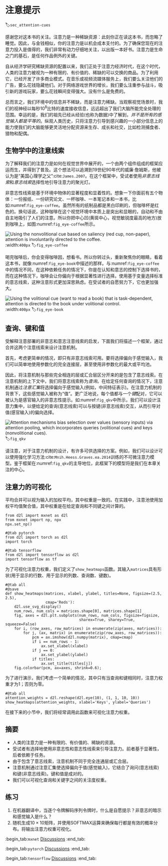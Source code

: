 # 注意提示
:label:`sec_attention-cues`

感谢您对这本书的关注。注意力是一种稀缺资源：此刻你正在读这本书，而忽略了睡觉。因此，与金钱相似，你的注意力是以机会成本支付的。为了确保您现在的注意力投入是值得的，我们非常有动力仔细地关注，以出版一本好书。注意力是生命之门的基石，是任何作品例外的关键。

自从经济学研究稀缺资源的配置以来，我们正处于注意力经济时代，在这个时代，人类的注意力被视为一种有限的、有价值的、稀缺的可以交换的商品。为了利用它，已经开发了许多商业模式。在音乐或视频流媒体服务上，我们要么关注他们的广告，要么花钱隐藏他们。对于网络游戏世界的增长，我们要么注重参与战斗，吸引新的游戏玩家，要么花钱瞬间变得强大。没有什么是免费的。

总而言之，我们环境中的信息并不稀缺，而是注意力稀缺。当观察视觉场景时，我们的视神经以每秒$10^8$比特的速度接收信息，远远超出了我们大脑所能完全处理的范围。幸运的是，我们的祖先已经从经验(也称为数据)中了解到，*并不是所有的感觉输入都是平等的*。纵观人类历史，只将注意力引导到感兴趣的一小部分信息上的能力使我们的大脑能够更灵活地分配资源来生存、成长和社交，比如检测捕食者、猎物和配偶。

## 生物学中的注意线索

为了解释我们的注意力是如何在视觉世界中展开的，一个由两个组件组成的框架应运而生，并得到了普及。这个想法可以追溯到19世纪90年代的威廉·詹姆斯，他被认为是“美国心理学之父”:cite:`James.2007`。在这个框架中，受试者使用*非意志线索*和*意志线索*选择性地引导注意力的聚光灯。

非意志性线索是基于环境中物体的显著程度和显着性的。想象一下你面前有五个物体：一份报纸、一份研究论文、一杯咖啡、一本笔记本和一本书，比如:numref:`fig_eye-coffee`。虽然所有的纸制品都是黑白印刷的，但咖啡杯是红色的。换句话说，这种咖啡在这个视觉环境中本质上是突出和显眼的，自动和不由自主地吸引了人们的注意。所以你把中心凹(黄斑中心，视觉敏锐度最高的地方)放到咖啡上，如图:numref:`fig_eye-coffee`所示。

![Using the nonvolitional cue based on saliency (red cup, non-paper), attention is involuntarily directed to the coffee.](../img/eye-coffee.svg)
:width:`400px`
:label:`fig_eye-coffee`

喝完咖啡后，你会变得咖啡因，想看书。所以你转过头，重新聚焦你的眼睛，看着这本书，就像:numref:`fig_eye-book`中描述的那样。与:numref:`fig_eye-coffee`中的情况不同，在这种依赖任务的情况下，你是在认知和意志的控制下选择书的，而在这种情况下，咖啡会让你偏向于根据显著性进行选择。使用基于变量选择标准的意志线索，这种注意形式更加深思熟虑。在受试者的自愿努力下，它也更加强大。

![Using the volitional cue (want to read a book) that is task-dependent, attention is directed to the book under volitional control.](../img/eye-book.svg)
:width:`400px`
:label:`fig_eye-book`

## 查询、键和值

受解释注意部署的非意志和意志注意线索的启发，下面我们将描述一个框架，通过合并这两个注意线索来设计注意机制。

首先，考虑更简单的情况，即只有非意志线索可用。要将选择偏向于感觉输入，我们可以简单地使用参数化的完全连接层，甚至使用非参数化的最大或平均池。

因此，将注意机制与那些完全相连的层或汇合层区分开来的是包含了意志线索。在注意机制的上下文中，我们将意志线索称为*查询*。在给定任何查询的情况下，注意机制通过*注意汇集*将选择偏向于感觉输入(例如，中间特征表示)。在注意力机制的背景下，这些感觉输入被称为“值”。更广泛地说，每个值都与一个*键*配对，它可以被认为是感官输入的非意志性提示。如:numref:`fig_qkv`中所示，我们可以设计注意力集中，以便给定的查询(意志线索)可以与按键(非意志线索)交互，从而引导对值(感官输入)的偏向选择。

![Attention mechanisms bias selection over values (sensory inputs) via attention pooling, which incorporates queries (volitional cues) and keys (nonvolitional cues).](../img/qkv.svg)
:label:`fig_qkv`

请注意，对于注意力机制的设计，有许多可供选择的方案。例如，我们可以设计可以使用强化学习方法:cite:`Mnih.Heess.Graves.ea.2014`训练的不可微注意力模型。鉴于框架在:numref:`fig_qkv`的主导地位，此框架下的模型将是我们在本章关注的中心。

## 注意力的可视化

平均合并可以视为输入的加权平均，其中权重是一致的。在实践中，注意池使用加权平均值聚合值，其中权重是在给定查询和不同键之间计算的。

```{.python .input}
from d2l import mxnet as d2l
from mxnet import np, npx
npx.set_np()
```

```{.python .input}
#@tab pytorch
from d2l import torch as d2l
import torch
```

```{.python .input}
#@tab tensorflow
from d2l import tensorflow as d2l
import tensorflow as tf
```

为了可视化注意力权重，我们定义了`show_heatmaps`函数。其输入`matrices`具有形状(用于显示的行数、用于显示的列数、查询数、键数)。

```{.python .input}
#@tab all
#@save
def show_heatmaps(matrices, xlabel, ylabel, titles=None, figsize=(2.5, 2.5),
                  cmap='Reds'):
    d2l.use_svg_display()
    num_rows, num_cols = matrices.shape[0], matrices.shape[1]
    fig, axes = d2l.plt.subplots(num_rows, num_cols, figsize=figsize,
                                 sharex=True, sharey=True, squeeze=False)
    for i, (row_axes, row_matrices) in enumerate(zip(axes, matrices)):
        for j, (ax, matrix) in enumerate(zip(row_axes, row_matrices)):
            pcm = ax.imshow(d2l.numpy(matrix), cmap=cmap)
            if i == num_rows - 1:
                ax.set_xlabel(xlabel)
            if j == 0:
                ax.set_ylabel(ylabel)
            if titles:
                ax.set_title(titles[j])
    fig.colorbar(pcm, ax=axes, shrink=0.6);
```

为了进行演示，我们考虑一个简单的情况，其中只有当查询和键相同时，注意力权重才为1；否则为零。

```{.python .input}
#@tab all
attention_weights = d2l.reshape(d2l.eye(10), (1, 1, 10, 10))
show_heatmaps(attention_weights, xlabel='Keys', ylabel='Queries')
```

在接下来的小节中，我们将经常调用此函数来可视化注意力权重。

## 摘要

* 人类的注意力是一种有限的、有价值的、稀缺的资源。
* 受试者有选择地使用非意志性和意志性线索来引导注意力。前者基于显著性，后者依赖于任务。
* 由于包含了意志线索，注意机制不同于完全连通层或汇合层。
* 注意机制通过注意汇集使选择偏向于值(感觉输入)，它结合了询问(意志线索)和键(非意志线索)。键和值是成对的。
* 我们可以可视化查询和关键字之间的关注度权重。

## 练习

1. 在机器翻译中，当逐个令牌解码序列令牌时，什么是自愿提示？非意志的暗示和感觉输入是什么？
1. 随机生成$10 \times 10$矩阵，并使用SOFTMAX运算来确保每行都是有效的概率分布。将输出注意力权重可视化。

:begin_tab:`mxnet`
[Discussions](https://discuss.d2l.ai/t/1596)
:end_tab:

:begin_tab:`pytorch`
[Discussions](https://discuss.d2l.ai/t/1592)
:end_tab:

:begin_tab:`tensorflow`
[Discussions](https://discuss.d2l.ai/t/1710)
:end_tab:
